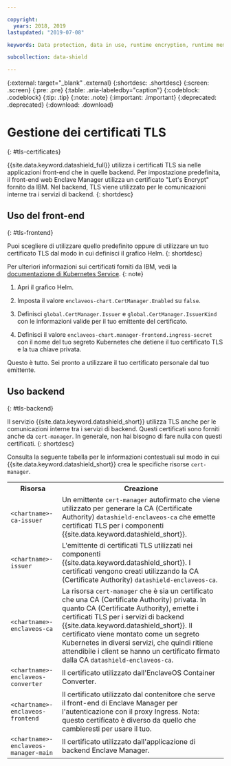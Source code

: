 ```yaml
---

copyright:
  years: 2018, 2019
lastupdated: "2019-07-08"

keywords: Data protection, data in use, runtime encryption, runtime memory encryption, encrypted memory, Intel SGX, software guard extensions, Fortanix runtime encryption

subcollection: data-shield

---
```


{:external: target="_blank" .external}
{:shortdesc: .shortdesc}
{:screen: .screen}
{:pre: .pre}
{:table: .aria-labeledby="caption"}
{:codeblock: .codeblock}
{:tip: .tip}
{:note: .note}
{:important: .important}
{:deprecated: .deprecated}
{:download: .download}



# Gestione dei certificati TLS
{: #tls-certificates}

{{site.data.keyword.datashield_full}} utilizza i certificati TLS sia nelle applicazioni front-end che in quelle backend. Per impostazione predefinita, il front-end web Enclave Manager utilizza un certificato "Let's Encrypt" fornito da IBM. Nel backend, TLS viene utilizzato per le comunicazioni interne tra i servizi di backend.
{: shortdesc}


## Uso del front-end
{: #tls-frontend}

Puoi scegliere di utilizzare quello predefinito oppure di utilizzare un tuo certificato TLS dal modo in cui definisci il grafico Helm.
{: shortdesc}

Per ulteriori informazioni sui certificati forniti da IBM, vedi la [documentazione di Kubernetes Service](/docs/containers?topic=containers-ingress#ingress_expose_public).
{: note}


1. Apri il grafico Helm.

2. Imposta il valore `enclaveos-chart.CertManager.Enabled` su `false`.

3. Definisci `global.CertManager.Issuer` e `global.CertManager.IssuerKind` con le informazioni valide per il tuo emittente del certificato.

4. Definisci il valore `enclaveos-chart.manager-frontend.ingress-secret` con il nome del tuo segreto Kubernetes che detiene il tuo certificato TLS e la tua chiave privata.

Questo è tutto. Sei pronto a utilizzare il tuo certificato personale dal tuo emittente. 



## Uso backend
{: #tls-backend}

Il servizio {{site.data.keyword.datashield_short}} utilizza TLS anche per le comunicazioni interne tra i servizi di backend. Questi certificati sono forniti anche da `cert-manager`. In generale, non hai bisogno di fare nulla con questi certificati.
{: shortdesc}

Consulta la seguente tabella per le informazioni contestuali sul modo in cui {{site.data.keyword.datashield_short}} crea le specifiche risorse `cert-manager`.

<table>
    <tr>
        <th>Risorsa</th>
        <th>Creazione</th>
    </tr>
    <tr>
        <td><code>&lt;chartname&gt;-ca-issuer</code></td>
        <td>Un emittente <code>cert-manager</code> autofirmato che viene utilizzato per generare la CA (Certificate Authority) <code>datashield-enclaveos-ca</code> che emette certificati TLS per i componenti {{site.data.keyword.datashield_short}}.</td>
    </tr>
    <tr>
        <td><code>&lt;chartname&gt;-issuer</code></td>
        <td>L'emittente di certificati TLS utilizzati nei componenti {{site.data.keyword.datashield_short}}. I certificati vengono creati utilizzando la CA (Certificate Authority) <code>datashield-enclaveos-ca</code>.</td>
    </tr>
    <tr>
        <td><code>&lt;chartname&gt;-enclaveos-ca</code></td>
        <td>La risorsa <code>cert-manager</code> che è sia un certificato che una CA (Certificate Authority) privata. In quanto CA (Certificate Authority), emette i certificati TLS per i servizi di backend {{site.data.keyword.datashield_short}}. Il certificato viene montato come un segreto Kubernetes in diversi servizi, che quindi ritiene attendibile i client se hanno un certificato firmato dalla CA <code>datashield-enclaveos-ca</code>.</td>
    </tr>
    <tr>
        <td><code>&lt;chartname&gt;-enclaveos-converter</code></td>
        <td>Il certificato utilizzato dall'EnclaveOS Container Converter.</td>
    </tr>
    <tr>
        <td><code>&lt;chartname&gt;-enclaveos-frontend</code></td>
        <td>Il certificato utilizzato dal contenitore che serve il front-end di Enclave Manager per l'autenticazione con il proxy Ingress. Nota: questo certificato è diverso da quello che cambieresti per usare il tuo.</td>
    </tr>
    <tr>
        <td><code>&lt;chartname&gt;-enclaveos-manager-main</code></td>
        <td>Il certificato utilizzato dall'applicazione di backend Enclave Manager.</td>
    </tr>
</table>


<!---## Disabling cert-manager
{: #tls-disable-cert-manager}

You can choose to disable `cert-manager` entirely and configure your certificates manually for the Enclave Manager backend services. To do so, set the Helm value `global.CertManager.Enabled` to `false`.--->

